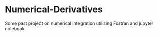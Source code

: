 # Numerical-Derivatives
Some past project on numerical integration utilizing Fortran and jupyter notebook
